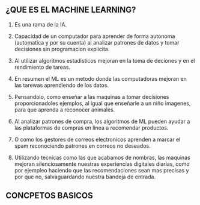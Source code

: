 ## ¿QUE ES EL MACHINE LEARNING?

1. Es una rama de la IA.

2. Capacidad de un computador para aprender de forma autonoma (automatica y por su cuenta)
al analizar patrones de datos y tomar decisiones sin programacion explicita.

3. Al utilizar algoritmos estadisticos mejoran en la toma de deciones y en el rendimiento de tareas.

4. En resumen el ML es un metodo donde las computadoras mejoran en las tarewas aprendiendo de los datos.

5. Pensandolo, como enseñar a las maquinas a tomar decisiones proporcionadoles ejemplos, al igual que enseñarle 
a un niño imagenes, para que aprenda a reconocer animales.

6. Al analizar patrones de compra, los algoritmos de ML pueden ayudar a las plataformas de compras en linea a recomendar productos.

7. O como los gestores de correos electronicos aprenden a marcar el spam reconociendo patrones en correos no deseados.

8. Utilizando tecnicas como las que acabamos de nombras, las maquinas mejoran silenciosamente nuestras experiencias digitales diarias, 
como por ejempleo haciendo que las recomendaciones sean mas precisas y por que no, salvaguardando nuestra bandeja de entrada.

## CONCPETOS BASICOS
